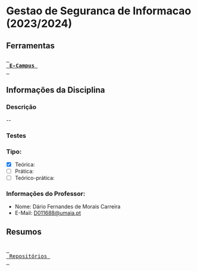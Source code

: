 # Gestao de Seguranca de Informacao (2023/2024)
## Ferramentas
[<kbd> <br> **E-Campus** <br> </kbd>](https://e-campus.ismai.pt/004358/AnoLectivo/2023/Curso_31003/3_Ano/6C1469/default.aspx)
## Informações da Disciplina
### Descrição 
--
### Testes
### Tipo: 
- [x] Teórica: 
- [ ] Prática: 
- [ ] Teórico-prática: 
### Informações do Professor:
- Nome: Dário Fernandes de Morais Carreira
- E-Mail: D011688@umaia.pt
## Resumos

## 
[<kbd> <br> Repositórios <br> </kbd>](https://github.com/orgs/FaculdadeLicenciatura/repositories)
